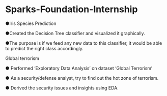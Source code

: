 # Sparks-Foundation-Internship
<!--  -->●Iris Species Prediction
●Created the Decision Tree classifier and visualized it graphically.
<!--  -->
●The purpose is if we feed any new data to this classifier, it would be able to 
predict the right class accordingly. 
<!--  -->Global terrorism
● Performed ‘Exploratory Data Analysis’ on dataset ‘Global Terrorism’
<!--  -->
● As a security/defense analyst, try to find out the hot zone of terrorism.
<!--  -->
● Derived the security issues and insights using EDA.
